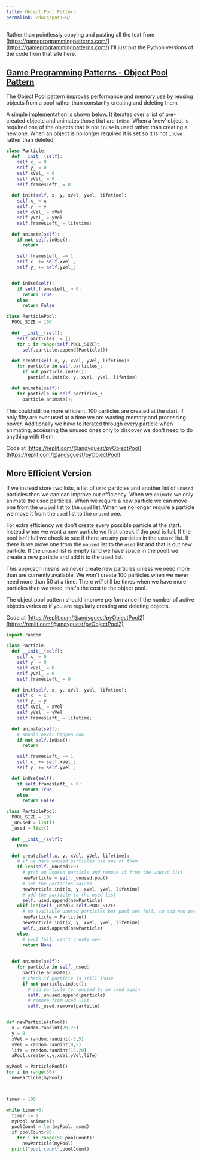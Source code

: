 ```yaml
---
title: Object Pool Pattern
permalink: /docs/pat1-6/
---
```


Rather than pointlessly copying and pasting all the text from [https://gameprogrammingpatterns.com/](https://gameprogrammingpatterns.com/) I'll just put the Python versions of the code from that site here.  

## [Game Programming Patterns - Object Pool Pattern](https://gameprogrammingpatterns.com/object-pool.html)

The Object Pool pattern improves performance and memory use by reusing objects from a pool rather than constantly creating and deleting them.  

A simple implementation is shown below. It iterates over a list of pre-created objects and animates those that are `inUse`. When a 'new' object is required one of the objects that is not `inUse` is used rather than creating a new one. When an object is no longer required it is set so it is not `inUse` rather than deleted.  

```python
class Particle:
  def __init__(self):
    self.x_ = 0
    self.y_ = 0
    self.xVel_ = 0
    self.yVel_ = 0
    self.framesLeft_ = 0

  def init(self, x, y, xVel, yVel, lifetime):
    self.x_ = x
    self.y_ = y
    self.xVel_ = xVel
    self.yVel_ = yVel
    self.framesLeft_ = lifetime;

  def animate(self):
    if not self.inUse():
      return

    self.framesLeft_ -= 1
    self.x_ += self.xVel_;
    self.y_ += self.yVel_;


  def inUse(self):
    if self.framesLeft_ > 0:
      return True
    else:
      return False

class ParticlePool:
  POOL_SIZE = 100

  def __init__(self):
    self.particles_ = []
    for i in range(self.POOL_SIZE):
      self.particle.append(Particle())

  def create(self,x, y, xVel, yVel, lifetime):
    for particle in self.particles_:    
      if not particle.inUse():
        particle.init(x, y, xVel, yVel, lifetime)

  def animate(self):
    for particle in self.particles_:    
      particle.animate();
```

This could still be more efficient. 100 particles are created at the start, if only fifty are ever used at a time we are wasting memory and processing power. Additionally we have to iterated through every particle when animating, accessing the unused ones only to discover we don't need to do anything with them.  

Code at [https://replit.com/@andyguest/pyObjectPool](https://replit.com/@andyguest/pyObjectPool)

## More Efficient Version

If we instead store two lists, a list of `used` particles and another list of `unused` particles then we  can can improve our efficiency. When we `animate` we only animate the used particles. When we require a new particle we can move one from the `unused` list to the `used` list. When we no longer require a particle we move it from the `used` list to the `unused` one.  

For extra efficiency we don't create every possible particle at the start. Instead when we want a new particle we first check if the pool is full. If the pool isn't full we check to see if there are any particles in the `unused` list. If there is we move one from the `unused` list to the `used` list and that is out new particle. If the `unused` list is empty (and we have space in the pool) we create a new particle and add it to the used list.  

This approach means we never create new particles unless we need more than are currently available. We won't create 100 particles when we never need more than 50 at a time. There *will* still be times when we have more particles than we need, that's the cost to the object pool.  

The object pool pattern should improve performance if the number of active objects varies or if you are regularly creating and deleting objects. 

Code at [https://replit.com/@andyguest/pyObjectPool2](https://replit.com/@andyguest/pyObjectPool2)

```python
import random

class Particle:
  def __init__(self):
    self.x_ = 0
    self.y_ = 0
    self.xVel_ = 0
    self.yVel_ = 0
    self.framesLeft_ = 0

  def init(self, x, y, xVel, yVel, lifetime):
    self.x_ = x
    self.y_ = y
    self.xVel_ = xVel
    self.yVel_ = yVel
    self.framesLeft_ = lifetime;

  def animate(self):
    # should never happen now
    if not self.inUse():
      return

    self.framesLeft_ -= 1
    self.x_ += self.xVel_;
    self.y_ += self.yVel_;

  def inUse(self):
    if self.framesLeft_ > 0:
      return True
    else:
      return False

class ParticlePool:
  POOL_SIZE = 100
  _unused = list()
  _used = list()

  def __init__(self):
    pass

  def create(self,x, y, xVel, yVel, lifetime):
    # if we have unused particles use one of them
    if len(self._unused)>0:
      # grab an unused particle and remove it from the unused list
      newParticle = self._unused.pop()
      # set the particles values
      newParticle.init(x, y, xVel, yVel, lifetime)
      # add the particle to the used list
      self._used.append(newParticle)
    elif len(self._used)< self.POOL_SIZE:
      # no available unused particles but pool not full, so add new particle to used 
      newParticle = Particle()
      newParticle.init(x, y, xVel, yVel, lifetime)
      self._used.append(newParticle)
    else:
      # pool full, can't create new
      return None

  
  def animate(self):
    for particle in self._used:    
      particle.animate()
      # check if particle is still inUse
      if not particle.inUse():
        # add particle to _unused to be used again
        self._unused.append(particle)
        # remove from used list
        self._used.remove(particle)


def newParticle(aPool):
  x = random.randint(20,25)
  y = 0
  xVel = random.randint(-5,5)
  yVel = random.randint(0,5)
  life = random.randint(15,20)
  aPool.create(x,y,xVel,yVel,life) 

myPool = ParticlePool()
for i in range(50):
  newParticle(myPool)



timer = 100

while timer>0:
  timer -= 1
  myPool.animate()
  poolCount = len(myPool._used)
  if poolCount<20:
    for i in range(50-poolCount):
      newParticle(myPool)
  print("pool count",poolCount)
```